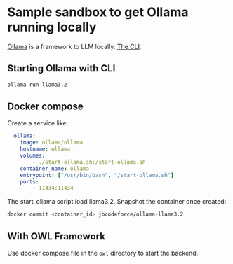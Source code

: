 # Sample sandbox to get Ollama running locally

[Ollama](https://ollama.com/library) is a framework to LLM locally. [The CLI](https://github.com/ollama/ollama).

## Starting Ollama with CLI

```sh
ollama run llama3.2
```

## Docker compose

Create a service like:

```yaml
  ollama:
    image: ollama/ollama
    hostname: ollama
    volumes:
        - ./start-ollama.sh:/start-ollama.sh
    container_name: ollama
    entrypoint: ["/usr/bin/bash", "/start-ollama.sh"]
    ports:
        - 11434:11434
```

The start_ollama script load llama3.2. Snapshot the container once created:

```sh
docker commit <container_id> jbcodeforce/ollama-llama3.2
```

## With OWL Framework

Use docker compose file in the `owl` directory to start the backend.
